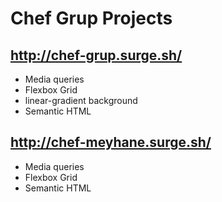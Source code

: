 # Chef Grup Projects

## http://chef-grup.surge.sh/
* Media queries
* Flexbox Grid
* linear-gradient background
* Semantic HTML

## http://chef-meyhane.surge.sh/
* Media queries
* Flexbox Grid
* Semantic HTML
